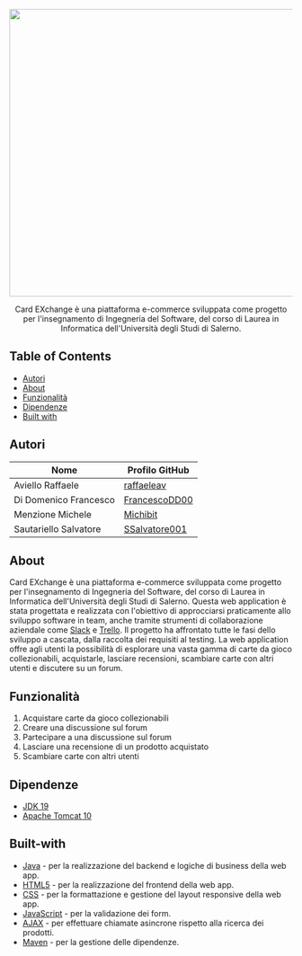 <p align="center">
  <img src="https://github.com/raffaeleav/card-exchange/assets/114619463/0e955bc1-673b-49be-aa26-eef3be846388" width="512" heigth="120">
</p>

<p align="center">
  Card EXchange è una piattaforma e-commerce sviluppata come progetto per l'insegnamento di Ingegneria del Software, del corso di Laurea in Informatica dell'Università degli Studi di Salerno.  
</p>


## Table of Contents
- [Autori](#Autori)
- [About](#About)
- [Funzionalità](#Funzionalità)
- [Dipendenze](#Dipendenze)
- [Built with](#Built-with)


## Autori
| Nome | Profilo GitHub |
| ---- | --------- |
| Aviello Raffaele | [raffaeleav](https://github.com/raffaeleav) |
| Di Domenico Francesco | [FrancescoDD00](https://github.com/FrancescoDD00) |
| Menzione Michele | [Michibit](https://github.com/Michibit) |
| Sautariello Salvatore | [SSalvatore001](https://github.com/SSalvatore001) |


## About 
  Card EXchange è una piattaforma e-commerce sviluppata come progetto per l'insegnamento di Ingegneria del Software, del corso di Laurea in Informatica dell'Università degli Studi di Salerno. 
  Questa web application è stata progettata e realizzata con l'obiettivo di approcciarsi praticamente allo sviluppo software in team, anche tramite strumenti di collaborazione aziendale come [Slack](https://slack.com/intl/it-it/?utm_source=rachelandreago) e
  [Trello](https://trello.com/it). Il progetto ha affrontato tutte le fasi dello sviluppo a cascata, dalla raccolta dei requisiti al testing.
  La web application offre agli utenti la possibilità di esplorare una vasta gamma di carte da gioco collezionabili, acquistarle, lasciare recensioni, scambiare carte con altri utenti e discutere su un forum.


## Funzionalità
1) Acquistare carte da gioco collezionabili
2) Creare una discussione sul forum
3) Partecipare a una discussione sul forum
4) Lasciare una recensione di un prodotto acquistato
5) Scambiare carte con altri utenti


## Dipendenze 
- [JDK 19](https://www.oracle.com/java/technologies/downloads/#java19 "JDK 19")
- [Apache Tomcat 10](https://tomcat.apache.org/download-10.cgi)


## Built-with
- [Java](https://www.oracle.com/java/technologies/downloads/#java19 "JDK 19") - per la realizzazione del backend e logiche di business della web app.
- [HTML5](https://www.w3schools.com/html/default.asp) - per la realizzazione del frontend della web app.
- [CSS](https://www.w3schools.com/css/) - per la formattazione e gestione del layout responsive della web app.
- [JavaScript](https://www.w3schools.com/js/) - per la validazione dei form.
- [AJAX](https://www.w3schools.com/js/js_ajax_intro.asp) - per effettuare chiamate asincrone rispetto alla ricerca dei prodotti.
- [Maven](https://maven.apache.org/) - per la gestione delle dipendenze.
